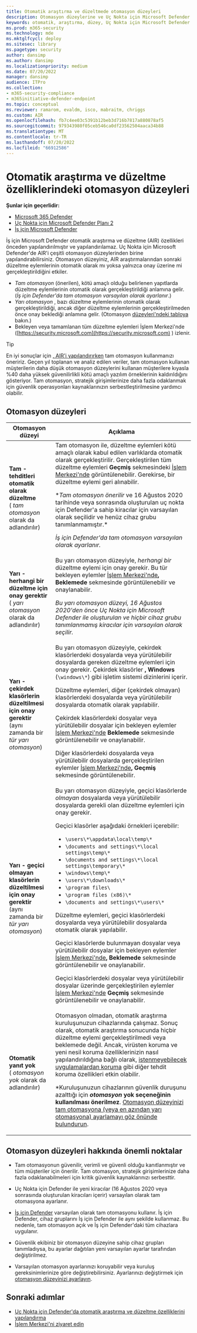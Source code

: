```yaml
---
title: Otomatik araştırma ve düzeltmede otomasyon düzeyleri
description: Otomasyon düzeylerine ve Uç Nokta için Microsoft Defender nasıl çalıştıklarına genel bakış elde edin
keywords: otomatik, araştırma, düzey, Uç Nokta için Microsoft Defender
ms.prod: m365-security
ms.technology: mde
ms.mktglfcycl: deploy
ms.sitesec: library
ms.pagetype: security
author: dansimp
ms.author: dansimp
ms.localizationpriority: medium
ms.date: 07/20/2022
manager: dansimp
audience: ITPro
ms.collection:
- m365-security-compliance
- m365initiative-defender-endpoint
ms.topic: conceptual
ms.reviewer: ramarom, evaldm, isco, mabraitm, chriggs
ms.custom: AIR
ms.openlocfilehash: fb7c4ee03c5391b12beb3d716b7817a880878af5
ms.sourcegitcommit: 979343980f05ceb546ca0df23562504aaca34b88
ms.translationtype: MT
ms.contentlocale: tr-TR
ms.lasthandoff: 07/20/2022
ms.locfileid: "66912586"
---
```

# <a name="automation-levels-in-automated-investigation-and-remediation-capabilities"></a>Otomatik araştırma ve düzeltme özelliklerindeki otomasyon düzeyleri

**Şunlar için geçerlidir:**

- [Microsoft 365 Defender](https://go.microsoft.com/fwlink/?linkid=2118804)
- [Uç Nokta için Microsoft Defender Planı 2](https://go.microsoft.com/fwlink/p/?linkid=2154037)
- [İş için Microsoft Defender](../defender-business/mdb-overview.md)

İş için Microsoft Defender otomatik araştırma ve düzeltme (AIR) özellikleri önceden yapılandırılmıştır ve yapılandırılamaz. Uç Nokta için Microsoft Defender'de AIR'i çeşitli otomasyon düzeylerinden birine yapılandırabilirsiniz. Otomasyon düzeyiniz, AIR araştırmalarından sonraki düzeltme eylemlerinin otomatik olarak mı yoksa yalnızca onay üzerine mi gerçekleştirildiğini etkiler.

- *Tam otomasyon* (önerilen), kötü amaçlı olduğu belirlenen yapıtlarda düzeltme eylemlerinin otomatik olarak gerçekleştirildiği anlamına gelir. (*İş için Defender'da tam otomasyon varsayılan olarak ayarlanır*.)
- *Yarı otomasyon* , bazı düzeltme eylemlerinin otomatik olarak gerçekleştirildiği, ancak diğer düzeltme eylemlerinin gerçekleştirilmeden önce onay beklediği anlamına gelir. (Otomasyon [düzeyleri'ndeki tabloya](#levels-of-automation) bakın.)
- Bekleyen veya tamamlanan tüm düzeltme eylemleri İşlem Merkezi'nde ([https://security.microsoft.com](https://security.microsoft.com) ) izlenir.

> [!TIP]
> En iyi sonuçlar için [, AIR'i yapılandırırken](configure-automated-investigations-remediation.md) tam otomasyon kullanmanızı öneririz. Geçen yıl toplanan ve analiz edilen veriler, tam otomasyon kullanan müşterilerin daha düşük otomasyon düzeylerini kullanan müşterilere kıyasla %40 daha yüksek güvenilirlikli kötü amaçlı yazılım örneklerinin kaldırıldığını gösteriyor. Tam otomasyon, stratejik girişimlerinize daha fazla odaklanmak için güvenlik operasyonları kaynaklarınızın serbestleştirilmesine yardımcı olabilir.

## <a name="levels-of-automation"></a>Otomasyon düzeyleri

|Otomasyon düzeyi|Açıklama|
|---|---|
|**Tam - tehditleri otomatik olarak düzeltme** <br> ( *tam otomasyon* olarak da adlandırılır)|Tam otomasyon ile, düzeltme eylemleri kötü amaçlı olarak kabul edilen varlıklarda otomatik olarak gerçekleştirilir. Gerçekleştirilen tüm düzeltme eylemleri **Geçmiş** sekmesindeki [İşlem Merkezi'nde](auto-investigation-action-center.md) görüntülenebilir. Gerekirse, bir düzeltme eylemi geri alınabilir. <p> **_Tam otomasyon önerilir_* ve 16 Ağustos 2020 tarihinde veya sonrasında oluşturulan uç nokta için Defender'a sahip kiracılar için varsayılan olarak seçilidir ve henüz cihaz grubu tanımlanmamıştır.*<p>*İş için Defender'da tam otomasyon varsayılan olarak ayarlanır.*|
|**Yarı - herhangi bir düzeltme için onay gerektir** <br> ( *yarı otomasyon* olarak da adlandırılır)|Bu yarı otomasyon düzeyiyle, *herhangi bir* düzeltme eylemi için onay gerekir. Bu tür bekleyen eylemler [İşlem Merkezi'nde](auto-investigation-action-center.md)**, Beklemede** sekmesinde görüntülenebilir ve onaylanabilir. <p> *Bu yarı otomasyon düzeyi, 16 Ağustos 2020'den önce Uç Nokta için Microsoft Defender ile oluşturulan ve hiçbir cihaz grubu tanımlanmamış kiracılar için varsayılan olarak seçilir.*|
|**Yarı - çekirdek klasörlerin düzeltilmesi için onay gerektir** <br> (aynı zamanda bir *tür yarı otomasyon*)|Bu yarı otomasyon düzeyiyle, çekirdek klasörlerdeki dosyalarda veya yürütülebilir dosyalarda gereken düzeltme eylemleri için onay gerekir. Çekirdek klasörler **, Windows** (`\windows\*`) gibi işletim sistemi dizinlerini içerir. <p> Düzeltme eylemleri, diğer (çekirdek olmayan) klasörlerdeki dosyalarda veya yürütülebilir dosyalarda otomatik olarak yapılabilir. <p> Çekirdek klasörlerdeki dosyalar veya yürütülebilir dosyalar için bekleyen eylemler [İşlem Merkezi'nde](auto-investigation-action-center.md) **Beklemede** sekmesinde görüntülenebilir ve onaylanabilir. <p> Diğer klasörlerdeki dosyalarda veya yürütülebilir dosyalarda gerçekleştirilen eylemler [İşlem Merkezi'nde](auto-investigation-action-center.md)**, Geçmiş** sekmesinde görüntülenebilir.|
|**Yarı - geçici olmayan klasörlerin düzeltilmesi için onay gerektir** <br> (aynı zamanda bir *tür yarı otomasyon*)|Bu yarı otomasyon düzeyiyle, geçici klasörlerde *olmayan* dosyalarda veya yürütülebilir dosyalarda gerekli olan düzeltme eylemleri için onay gerekir. <p> Geçici klasörler aşağıdaki örnekleri içerebilir: <ul><li>`\users\*\appdata\local\temp\*`</li><li>`\documents and settings\*\local settings\temp\*`</li><li>`\documents and settings\*\local settings\temporary\*`</li><li>`\windows\temp\*`</li><li>`\users\*\downloads\*`</li><li>`\program files\`</li><li>`\program files (x86)\*`</li><li>`\documents and settings\*\users\*`</li></ul> <p> Düzeltme eylemleri, geçici klasörlerdeki dosyalarda veya yürütülebilir dosyalarda otomatik olarak yapılabilir. <p> Geçici klasörlerde bulunmayan dosyalar veya yürütülebilir dosyalar için bekleyen eylemler [İşlem Merkezi'nde](auto-investigation-action-center.md)**, Beklemede** sekmesinde görüntülenebilir ve onaylanabilir. <p> Geçici klasörlerdeki dosyalar veya yürütülebilir dosyalar üzerinde gerçekleştirilen eylemler [İşlem Merkezi'nde](auto-investigation-action-center.md) **Geçmiş** sekmesinde görüntülenebilir ve onaylanabilir.|
|**Otomatik yanıt yok** <br> ( *otomasyon yok* olarak da adlandırılır)|Otomasyon olmadan, otomatik araştırma kuruluşunuzun cihazlarında çalışmaz. Sonuç olarak, otomatik araştırma sonucunda hiçbir düzeltme eylemi gerçekleştirilmedi veya beklemede değil. Ancak, virüsten koruma ve yeni nesil koruma özelliklerinizin nasıl yapılandırıldığına bağlı olarak, [istenmeyebilecek uygulamalardan koruma](/windows/security/threat-protection/microsoft-defender-antivirus/detect-block-potentially-unwanted-apps-microsoft-defender-antivirus) gibi diğer tehdit koruma özellikleri etkin olabilir. <p> *Kuruluşunuzun cihazlarının güvenlik duruşunu azalttığı için ***otomasyon* yok seçeneğinin kullanılması önerilmez**. [Otomasyon düzeyinizi tam otomasyona (veya en azından yarı otomasyona) ayarlamayı göz önünde bulundurun](/microsoft-365/security/defender-endpoint/machine-groups).|

## <a name="important-points-about-automation-levels"></a>Otomasyon düzeyleri hakkında önemli noktalar

- Tam otomasyonun güvenilir, verimli ve güvenli olduğu kanıtlanmıştır ve tüm müşteriler için önerilir. Tam otomasyon, stratejik girişimlerinize daha fazla odaklanabilmeleri için kritik güvenlik kaynaklarınızı serbesttir.

- Uç Nokta için Defender ile yeni kiracılar (16 Ağustos 2020 veya sonrasında oluşturulan kiracıları içerir) varsayılan olarak tam otomasyona ayarlanır.

- [İş için Defender](../defender-business/compare-mdb-m365-plans.md) varsayılan olarak tam otomasyonu kullanır. İş için Defender, cihaz gruplarını İş için Defender ile aynı şekilde kullanmaz. Bu nedenle, tam otomasyon açık ve İş için Defender'daki tüm cihazlara uygulanır.

- Güvenlik ekibiniz bir otomasyon düzeyine sahip cihaz grupları tanımladıysa, bu ayarlar dağıtılan yeni varsayılan ayarlar tarafından değiştirilmez.

- Varsayılan otomasyon ayarlarınızı koruyabilir veya kuruluş gereksinimlerinize göre değiştirebilirsiniz. Ayarlarınızı değiştirmek için [otomasyon düzeyinizi ayarlayın](/microsoft-365/security/defender-endpoint/configure-automated-investigations-remediation#set-up-device-groups).

## <a name="next-steps"></a>Sonraki adımlar

- [Uç Nokta için Defender'da otomatik araştırma ve düzeltme özelliklerini yapılandırma](configure-automated-investigations-remediation.md)
- [İşlem Merkezi'ni ziyaret edin](/microsoft-365/security/defender-endpoint/auto-investigation-action-center#the-action-center)
